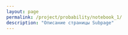 ```yaml
---
layout: page
permalink: /project/probability/notebook_1/
description: "Описание страницы Subpage"
---
```


